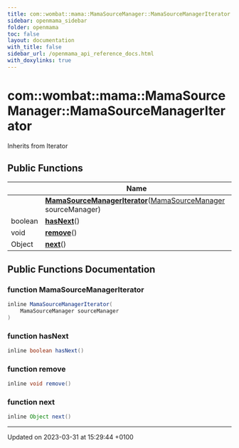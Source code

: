 ```yaml
---
title: com::wombat::mama::MamaSourceManager::MamaSourceManagerIterator
sidebar: openmama_sidebar
folder: openmama
toc: false
layout: documentation
with_title: false
sidebar_url: /openmama_api_reference_docs.html
with_doxylinks: true
---
```


# com::wombat::mama::MamaSourceManager::MamaSourceManagerIterator





Inherits from Iterator

## Public Functions

|                | Name           |
| -------------- | -------------- |
| | **[MamaSourceManagerIterator](classcom_1_1wombat_1_1mama_1_1MamaSourceManager_1_1MamaSourceManagerIterator.html#function-mamasourcemanageriterator)**([MamaSourceManager](classcom_1_1wombat_1_1mama_1_1MamaSourceManager.html) sourceManager) |
| boolean | **[hasNext](classcom_1_1wombat_1_1mama_1_1MamaSourceManager_1_1MamaSourceManagerIterator.html#function-hasnext)**() |
| void | **[remove](classcom_1_1wombat_1_1mama_1_1MamaSourceManager_1_1MamaSourceManagerIterator.html#function-remove)**() |
| Object | **[next](classcom_1_1wombat_1_1mama_1_1MamaSourceManager_1_1MamaSourceManagerIterator.html#function-next)**() |

## Public Functions Documentation

### function MamaSourceManagerIterator

```java
inline MamaSourceManagerIterator(
    MamaSourceManager sourceManager
)
```


### function hasNext

```java
inline boolean hasNext()
```


### function remove

```java
inline void remove()
```


### function next

```java
inline Object next()
```


-------------------------------

Updated on 2023-03-31 at 15:29:44 +0100